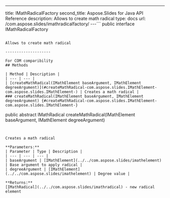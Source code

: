 ---
title: IMathRadicalFactory
second_title: Aspose.Slides for Java API Reference
description: Allows to create math radical
type: docs
url: /com.aspose.slides/imathradicalfactory/
---```
public interface IMathRadicalFactory
```

Allows to create math radical

--------------------

For COM comparibility
## Methods

| Method | Description |
| --- | --- |
| [createMathRadical(IMathElement baseArgument, IMathElement degreeArgument)](#createMathRadical-com.aspose.slides.IMathElement-com.aspose.slides.IMathElement-) | Creates a math radical |
### createMathRadical(IMathElement baseArgument, IMathElement degreeArgument) {#createMathRadical-com.aspose.slides.IMathElement-com.aspose.slides.IMathElement-}
```
public abstract IMathRadical createMathRadical(IMathElement baseArgument, IMathElement degreeArgument)
```


Creates a math radical

**Parameters:**
| Parameter | Type | Description |
| --- | --- | --- |
| baseArgument | [IMathElement](../../com.aspose.slides/imathelement) | Base argument to apply radical |
| degreeArgument | [IMathElement](../../com.aspose.slides/imathelement) | Degree value |

**Returns:**
[IMathRadical](../../com.aspose.slides/imathradical) - new radical element
